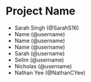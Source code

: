 # Project Name
- Sarah Singh (@SarahS16)
- Name (@username)
- Name (@username)
- Name (@username)
- Sarah (@username)
- Selim (@username)
- Nicholas (@username)
- Nathan Yee (@NathanCYee)
